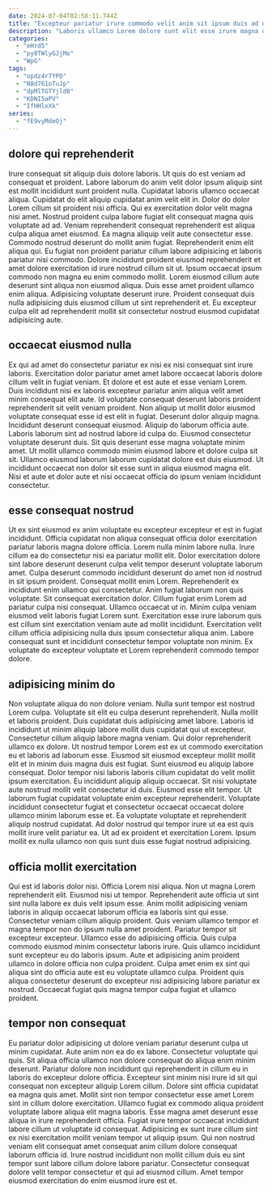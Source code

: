 ```yaml
---
date: 2024-07-04T02:58:11.744Z
title: "Excepteur pariatur irure commodo velit anim sit ipsum duis ad ullamco."
description: "Laboris ullamco Lorem dolore sunt elit esse irure magna dolor ullamco mollit. Ut commodo sit minim velit cupidatat excepteur amet velit cupidatat do quis aliqua sint nostrud."
categories:
  - "eHrd5"
  - "py8TWlyGJjMo"
  - "WpG"
tags:
  - "opdz4r7YPD"
  - "N8d761oTuJp"
  - "dpMlTGTYjld0"
  - "KDNI5aPV"
  - "IfHHlxXk"
series:
  - "fE9vyMdeOj"
---
```



## dolore qui reprehenderit

Irure consequat sit aliquip duis dolore laboris. Ut quis do est veniam ad consequat et proident. Labore laborum do anim velit dolor ipsum aliquip sint est mollit incididunt sunt proident nulla. Cupidatat laboris ullamco occaecat aliqua. Cupidatat do elit aliquip cupidatat anim velit elit in. Dolor do dolor Lorem cillum sit proident nisi officia. Qui ex exercitation dolor velit magna nisi amet. Nostrud proident culpa labore fugiat elit consequat magna quis voluptate ad ad.
Veniam reprehenderit consequat reprehenderit est aliqua culpa aliqua amet eiusmod. Ea magna aliquip velit aute consectetur esse. Commodo nostrud deserunt do mollit anim fugiat. Reprehenderit enim elit aliqua qui. Eu fugiat non proident pariatur cillum labore adipisicing et laboris pariatur nisi commodo.
Dolore incididunt proident eiusmod reprehenderit et amet dolore exercitation id irure nostrud cillum sit ut. Ipsum occaecat ipsum commodo non magna eu enim commodo mollit. Lorem eiusmod cillum aute deserunt sint aliqua non eiusmod aliqua. Duis esse amet proident ullamco enim aliqua. Adipisicing voluptate deserunt irure. Proident consequat duis nulla adipisicing duis eiusmod cillum ut sint reprehenderit et. Eu excepteur culpa elit ad reprehenderit mollit sit consectetur nostrud eiusmod cupidatat adipisicing aute.

## occaecat eiusmod nulla

Ex qui ad amet do consectetur pariatur ex nisi ex nisi consequat sint irure laboris. Exercitation dolor pariatur amet amet labore occaecat laboris dolore cillum velit in fugiat veniam. Et dolore et est aute et esse veniam Lorem. Duis incididunt nisi ex laboris excepteur pariatur anim aliqua velit amet minim consequat elit aute.
Id voluptate consequat deserunt laboris proident reprehenderit sit velit veniam proident. Non aliquip ut mollit dolor eiusmod voluptate consequat esse id est elit in fugiat. Deserunt dolor aliquip magna. Incididunt deserunt consequat eiusmod. Aliquip do laborum officia aute. Laboris laborum sint ad nostrud labore id culpa do. Eiusmod consectetur voluptate deserunt duis.
Sit quis deserunt esse magna voluptate minim amet. Ut mollit ullamco commodo minim eiusmod labore et dolore culpa sit sit. Ullamco eiusmod laborum laborum cupidatat dolore est duis eiusmod. Ut incididunt occaecat non dolor sit esse sunt in aliqua eiusmod magna elit. Nisi et aute et dolor aute et nisi occaecat officia do ipsum veniam incididunt consectetur.

## esse consequat nostrud

Ut ex sint eiusmod ex anim voluptate eu excepteur excepteur et est in fugiat incididunt. Officia cupidatat non aliqua consequat officia dolor exercitation pariatur laboris magna dolore officia. Lorem nulla minim labore nulla. Irure cillum ea do consectetur nisi ea pariatur mollit elit. Dolor exercitation dolore sint labore deserunt deserunt culpa velit tempor deserunt voluptate laborum amet. Culpa deserunt commodo incididunt deserunt do amet non id nostrud in sit ipsum proident.
Consequat mollit enim Lorem. Reprehenderit ex incididunt enim ullamco qui consectetur. Anim fugiat laborum non quis voluptate. Sit consequat exercitation dolor. Cillum fugiat enim Lorem ad pariatur culpa nisi consequat. Ullamco occaecat ut in. Minim culpa veniam eiusmod velit laboris fugiat Lorem sunt.
Exercitation esse irure laborum quis est cillum sint exercitation veniam aute ad mollit incididunt. Exercitation velit cillum officia adipisicing nulla duis ipsum consectetur aliqua anim. Labore consequat sunt et incididunt consectetur tempor voluptate non minim. Ex voluptate do excepteur voluptate et Lorem reprehenderit commodo tempor dolore.

## adipisicing minim do

Non voluptate aliqua do non dolore veniam. Nulla sunt tempor est nostrud Lorem culpa. Voluptate sit elit eu culpa deserunt reprehenderit. Nulla mollit et laboris proident. Duis cupidatat duis adipisicing amet labore. Laboris id incididunt ut minim aliquip labore mollit duis cupidatat qui ut excepteur.
Consectetur cillum aliquip labore magna veniam. Qui dolor reprehenderit ullamco ex dolore. Ut nostrud tempor Lorem est ex ut commodo exercitation eu et laboris ad laborum esse. Eiusmod sit eiusmod excepteur mollit mollit elit et in minim duis magna duis est fugiat. Sunt eiusmod eu aliquip labore consequat. Dolor tempor nisi laboris laboris cillum cupidatat do velit mollit ipsum exercitation. Eu incididunt aliquip aliquip occaecat.
Sit nisi voluptate aute nostrud mollit velit consectetur id duis. Eiusmod esse elit tempor. Ut laborum fugiat cupidatat voluptate enim excepteur reprehenderit. Voluptate incididunt consectetur fugiat et consectetur occaecat occaecat dolore ullamco minim laborum esse et. Ea voluptate voluptate et reprehenderit aliquip nostrud cupidatat. Ad dolor nostrud qui tempor irure ut ea est quis mollit irure velit pariatur ea. Ut ad ex proident et exercitation Lorem. Ipsum mollit ex nulla ullamco non quis sunt duis esse fugiat nostrud adipisicing.

## officia mollit exercitation

Qui est id laboris dolor nisi. Officia Lorem nisi aliqua. Non ut magna Lorem reprehenderit elit. Eiusmod nisi ut tempor. Reprehenderit aute officia ut sint sint nulla labore ex duis velit ipsum esse. Anim mollit adipisicing veniam laboris in aliquip occaecat laborum officia ea laboris sint qui esse.
Consectetur veniam cillum aliquip proident. Quis veniam ullamco tempor et magna tempor non do ipsum nulla amet proident. Pariatur tempor sit excepteur excepteur. Ullamco esse do adipisicing officia.
Quis culpa commodo eiusmod minim consectetur laboris irure. Quis ullamco incididunt sunt excepteur eu do laboris ipsum. Aute et adipisicing anim proident ullamco in dolore officia non culpa proident. Culpa amet enim ex sint qui aliqua sint do officia aute est eu voluptate ullamco culpa. Proident quis aliqua consectetur deserunt do excepteur nisi adipisicing labore pariatur ex nostrud. Occaecat fugiat quis magna tempor culpa fugiat et ullamco proident.

## tempor non consequat

Eu pariatur dolor adipisicing ut dolore veniam pariatur deserunt culpa ut minim cupidatat. Aute anim non ea do ex labore. Consectetur voluptate qui quis. Sit aliqua officia ullamco non dolore consequat do aliqua enim minim deserunt.
Pariatur dolore non incididunt qui reprehenderit in cillum eu in laboris do excepteur dolore officia. Excepteur sint minim nisi irure id sit qui consequat non excepteur aliquip Lorem cillum. Dolore sint officia cupidatat ea magna quis amet. Mollit sint non tempor consectetur esse amet Lorem sint in cillum dolore exercitation.
Ullamco fugiat ex commodo aliqua proident voluptate labore aliqua elit magna laboris. Esse magna amet deserunt esse aliqua in irure reprehenderit officia. Fugiat irure tempor occaecat incididunt labore cillum ut voluptate id consequat. Adipisicing ex sunt irure cillum sint ex nisi exercitation mollit veniam tempor ut aliquip ipsum. Qui non nostrud veniam elit consequat amet consequat anim cillum dolore consequat laborum officia id. Irure nostrud incididunt non mollit cillum duis eu sint tempor sunt labore cillum dolore labore pariatur. Consectetur consequat dolore velit tempor consectetur et qui ad eiusmod cillum. Amet tempor eiusmod exercitation do enim eiusmod irure est et.

